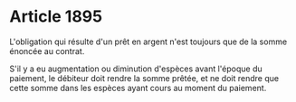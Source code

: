 # Article 1895

L'obligation qui résulte d'un prêt en argent n'est toujours que de la somme énoncée au contrat.

S'il y a eu augmentation ou diminution d'espèces avant l'époque du paiement, le débiteur doit rendre la somme prêtée, et ne doit rendre que cette somme dans les espèces ayant cours au moment du paiement.
